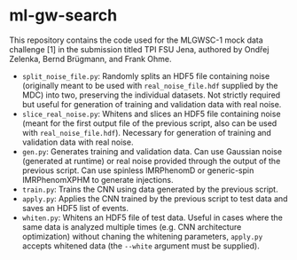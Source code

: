 # ml-gw-search

This repository contains the code used for the MLGWSC-1 mock data challenge [1] in the submission titled TPI FSU Jena, authored by Ondřej Zelenka, Bernd Brügmann, and Frank Ohme.

* `split_noise_file.py`: Randomly splits an HDF5 file containing noise (originally meant to be used with `real_noise_file.hdf` supplied by the MDC) into two, preserving the individual datasets. Not strictly required but useful for generation of training and validation data with real noise.
* `slice_real_noise.py`: Whitens and slices an HDF5 file containing noise (meant for the first output file of the previous script, also can be used with `real_noise_file.hdf`). Necessary for generation of training and validation data with real noise.
* `gen.py`: Generates training and validation data. Can use Gaussian noise (generated at runtime) or real noise provided through the output of the previous script. Can use spinless IMRPhenomD or generic-spin IMRPhenomXPHM to generate injections.
* `train.py`: Trains the CNN using data generated by the previous script.
* `apply.py`: Applies the CNN trained by the previous script to test data and saves an HDF5 list of events.
* `whiten.py`: Whitens an HDF5 file of test data. Useful in cases where the same data is analyzed multiple times (e.g. CNN architecture optimization) without chaning the whitening parameters, `apply.py` accepts whitened data (the `--white` argument must be supplied).